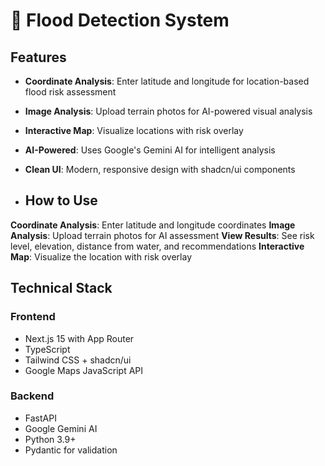# 🌊 Flood Detection System

## Features

- **Coordinate Analysis**: Enter latitude and longitude for location-based flood risk assessment
- **Image Analysis**: Upload terrain photos for AI-powered visual analysis
- **Interactive Map**: Visualize locations with risk overlay
- **AI-Powered**: Uses Google's Gemini AI for intelligent analysis
- **Clean UI**: Modern, responsive design with shadcn/ui components

- ## How to Use

 **Coordinate Analysis**: Enter latitude and longitude coordinates
 **Image Analysis**: Upload terrain photos for AI assessment
 **View Results**: See risk level, elevation, distance from water, and recommendations
 **Interactive Map**: Visualize the location with risk overlay

 ## Technical Stack

### Frontend
- Next.js 15 with App Router
- TypeScript
- Tailwind CSS + shadcn/ui
- Google Maps JavaScript API

### Backend
- FastAPI
- Google Gemini AI
- Python 3.9+
- Pydantic for validation
